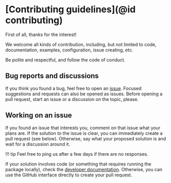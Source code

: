 # [Contributing guidelines](@id contributing)

First of all, thanks for the interest!

We welcome all kinds of contribution, including, but not limited to code, documentation, examples, configuration, issue creating, etc.

Be polite and respectful, and follow the code of conduct.

## Bug reports and discussions

If you think you found a bug, feel free to open an [issue](https://github.com/TulipaEnergy/TulipaClustering.jl/issues).
Focused suggestions and requests can also be opened as issues.
Before opening a pull request, start an issue or a discussion on the topic, please.

## Working on an issue

If you found an issue that interests you, comment on that issue what your plans are.
If the solution to the issue is clear, you can immediately create a pull request (see below).
Otherwise, say what your proposed solution is and wait for a discussion around it.

!!! tip
    Feel free to ping us after a few days if there are no responses.

If your solution involves code (or something that requires running the package locally), check the [developer documentation](91-developer.md).
Otherwise, you can use the GitHub interface directly to create your pull request.
